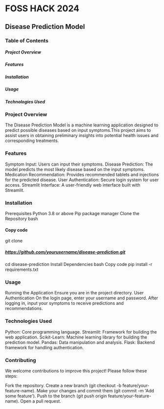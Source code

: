 # FOSS HACK 2024
## Disease Prediction Model
### Table of Contents
##### Project Overview
##### Features
##### Installation
##### Usage
##### Technologies Used

### Project Overview
The Disease Prediction Model is a machine learning application designed to predict possible diseases based on input symptoms.This project aims to assist users in obtaining preliminary insights into potential health issues and corresponding treatments.

### Features
Symptom Input: Users can input their symptoms.
Disease Prediction: The model predicts the most likely disease based on the input symptoms.
Medication Recommendation: Provides recommended tablets and injections for the predicted disease.
User Authentication: Secure login system for user access.
Streamlit Interface: A user-friendly web interface built with Streamlit.


### Installation
Prerequisites
Python 3.8 or above
Pip package manager
Clone the Repository
bash

#### Copy code
git clone 
##### https://github.com/yourusername/disease-prediction.git
cd disease-prediction
Install Dependencies
bash
Copy code
pip install -r requirements.txt

### Usage
Running the Application
Ensure you are in the project directory.
User Authentication
On the login page, enter your username and password.
After logging in, input your symptoms to receive predictions and recommendations.

### Technologies Used
Python: Core programming language.
Streamlit: Framework for building the web application.
Scikit-Learn: Machine learning library for building the prediction model.
Pandas: Data manipulation and analysis.
Flask: Backend framework for handling authentication.


### Contributing
We welcome contributions to improve this project! Please follow these steps:

Fork the repository.
Create a new branch (git checkout -b feature/your-feature-name).
Make your changes and commit them (git commit -m 'Add some feature').
Push to the branch (git push origin feature/your-feature-name).
Open a pull request.

    
